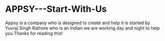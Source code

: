 # APPSY---Start-With-Us
Appsy is a company who is designed to create and help it is started by Yuvraj Singh Rathore who is an Indian we are working day and night to help you Thanks for reading this!
